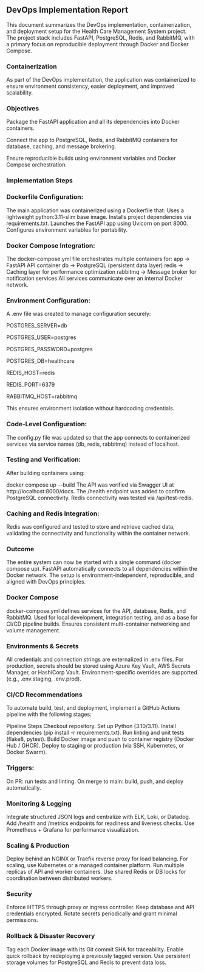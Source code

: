 ﻿## DevOps Implementation Report

This document summarizes the DevOps implementation, containerization, and deployment setup for the Health Care Management System project. The project stack includes FastAPI, PostgreSQL, Redis, and RabbitMQ, with a primary focus on reproducible deployment through Docker and Docker Compose.

### Containerization

As part of the DevOps implementation, the application was containerized to ensure environment consistency, easier deployment, and improved scalability.

### Objectives

Package the FastAPI application and all its dependencies into Docker containers.

Connect the app to PostgreSQL, Redis, and RabbitMQ containers for database, caching, and message brokering.

Ensure reproducible builds using environment variables and Docker Compose orchestration.

### Implementation Steps

### Dockerfile Configuration:
The main application was containerized using a Dockerfile that:
Uses a lightweight python:3.11-slim base image.
Installs project dependencies via requirements.txt.
Launches the FastAPI app using Uvicorn on port 8000.
Configures environment variables for portability.

### Docker Compose Integration:
The docker-compose.yml file orchestrates multiple containers for:
app → FastAPI API container
db → PostgreSQL (persistent data layer)
redis → Caching layer for performance optimization
rabbitmq → Message broker for notification services
All services communicate over an internal Docker network.

### Environment Configuration:
A .env file was created to manage configuration securely:

POSTGRES_SERVER=db

POSTGRES_USER=postgres

POSTGRES_PASSWORD=postgres

POSTGRES_DB=healthcare

REDIS_HOST=redis

REDIS_PORT=6379

RABBITMQ_HOST=rabbitmq


This ensures environment isolation without hardcoding credentials.

### Code-Level Configuration:
The config.py file was updated so that the app connects to containerized services via service names (db, redis, rabbitmq) instead of localhost.

### Testing and Verification:
After building containers using:

docker compose up --build
The API was verified via Swagger UI at http://localhost:8000/docs.
The /health endpoint was added to confirm PostgreSQL connectivity.
Redis connectivity was tested via /api/test-redis.

### Caching and Redis Integration:
Redis was configured and tested to store and retrieve cached data, validating the connectivity and functionality within the container network.

### Outcome
The entire system can now be started with a single command (docker compose up).
FastAPI automatically connects to all dependencies within the Docker network.
The setup is environment-independent, reproducible, and aligned with DevOps principles.

### Docker Compose

docker-compose.yml defines services for the API, database, Redis, and RabbitMQ.
Used for local development, integration testing, and as a base for CI/CD pipeline builds.
Ensures consistent multi-container networking and volume management.

### Environments & Secrets

All credentials and connection strings are externalized in .env files.
For production, secrets should be stored using Azure Key Vault, AWS Secrets Manager, or HashiCorp Vault.
Environment-specific overrides are supported (e.g., .env.staging, .env.prod).

### CI/CD Recommendations

To automate build, test, and deployment, implement a GitHub Actions pipeline with the following stages:

Pipeline Steps
Checkout repository.
Set up Python (3.10/3.11).
Install dependencies (pip install -r requirements.txt).
Run linting and unit tests (flake8, pytest).
Build Docker image and push to container registry (Docker Hub / GHCR).
Deploy to staging or production (via SSH, Kubernetes, or Docker Swarm).

### Triggers:

On PR: run tests and linting.
On merge to main: build, push, and deploy automatically.

### Monitoring & Logging

Integrate structured JSON logs and centralize with ELK, Loki, or Datadog.
Add /health and /metrics endpoints for readiness and liveness checks.
Use Prometheus + Grafana for performance visualization.

### Scaling & Production

Deploy behind an NGINX or Traefik reverse proxy for load balancing.
For scaling, use Kubernetes or a managed container platform.
Run multiple replicas of API and worker containers.
Use shared Redis or DB locks for coordination between distributed workers.

### Security

Enforce HTTPS through proxy or ingress controller.
Keep database and API credentials encrypted.
Rotate secrets periodically and grant minimal permissions.

### Rollback & Disaster Recovery

Tag each Docker image with its Git commit SHA for traceability.
Enable quick rollback by redeploying a previously tagged version.
Use persistent storage volumes for PostgreSQL and Redis to prevent data loss.